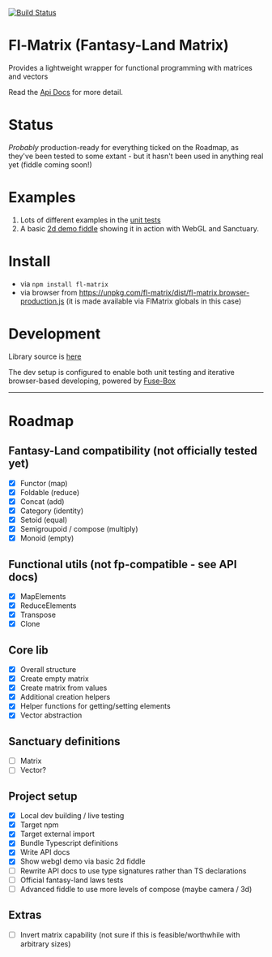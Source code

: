 [![Build Status](https://travis-ci.org/dakom/fl-matrix.svg?branch=master)](https://travis-ci.org/dakom/fl-matrix)

# Fl-Matrix (Fantasy-Land Matrix)

Provides a lightweight wrapper for functional programming with matrices and vectors

Read the [Api Docs](docs/API.md) for more detail.

# Status

_Probably_ production-ready for everything ticked on the Roadmap, as they've been tested to some extant - but it hasn't been used in anything real yet (fiddle coming soon!)

# Examples

1. Lots of different examples in the [unit tests](src/tests/unit)
2. A basic [2d demo fiddle](http://jsfiddle.net/dakom/hvvforby/) showing it in action with WebGL and Sanctuary.

# Install

* via `npm install fl-matrix`
* via browser from https://unpkg.com/fl-matrix/dist/fl-matrix.browser-production.js (it is made available via FlMatrix globals in this case)

# Development

Library source is [here](src/lib)

The dev setup is configured to enable both unit testing and iterative browser-based developing, powered by [Fuse-Box](http://fuse-box.org/)

----

# Roadmap

## Fantasy-Land compatibility (not officially tested yet)
- [x] Functor (map)
- [x] Foldable (reduce)
- [x] Concat (add)
- [x] Category (identity)
- [x] Setoid (equal)
- [x] Semigroupoid / compose (multiply)
- [x] Monoid (empty)

## Functional utils (not fp-compatible - see API docs)
- [x] MapElements
- [x] ReduceElements
- [x] Transpose
- [x] Clone

## Core lib
- [x] Overall structure
- [x] Create empty matrix
- [x] Create matrix from values
- [x] Additional creation helpers
- [x] Helper functions for getting/setting elements
- [x] Vector abstraction

## Sanctuary definitions

- [ ] Matrix
- [ ] Vector?

## Project setup

- [x] Local dev building / live testing
- [x] Target npm
- [x] Target external import
- [x] Bundle Typescript definitions
- [x] Write API docs
- [x] Show webgl demo via basic 2d fiddle
- [ ] Rewrite API docs to use type signatures rather than TS declarations
- [ ] Official fantasy-land laws tests
- [ ] Advanced fiddle to use more levels of compose (maybe camera / 3d)

## Extras

- [ ] Invert matrix capability (not sure if this is feasible/worthwhile with arbitrary sizes)